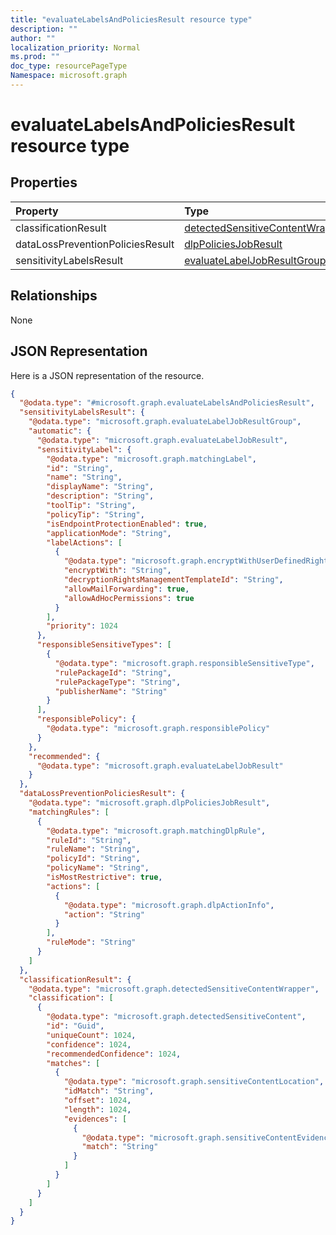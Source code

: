 ```yaml
---
title: "evaluateLabelsAndPoliciesResult resource type"
description: ""
author: ""
localization_priority: Normal
ms.prod: ""
doc_type: resourcePageType
Namespace: microsoft.graph
---
```



# evaluateLabelsAndPoliciesResult resource type



## Properties
|Property|Type|Description|
|:---|:---|:---|
|classificationResult|[detectedSensitiveContentWrapper](../resources/detectedSensitiveContentWrapper.md)||
|dataLossPreventionPoliciesResult|[dlpPoliciesJobResult](../resources/dlpPoliciesJobResult.md)||
|sensitivityLabelsResult|[evaluateLabelJobResultGroup](../resources/evaluateLabelJobResultGroup.md)||

## Relationships
None

## JSON Representation
Here is a JSON representation of the resource.
<!-- {
  "blockType": "resource",
  "@odata.type": "microsoft.graph.evaluateLabelsAndPoliciesResult"
}
-->
``` json
{
  "@odata.type": "#microsoft.graph.evaluateLabelsAndPoliciesResult",
  "sensitivityLabelsResult": {
    "@odata.type": "microsoft.graph.evaluateLabelJobResultGroup",
    "automatic": {
      "@odata.type": "microsoft.graph.evaluateLabelJobResult",
      "sensitivityLabel": {
        "@odata.type": "microsoft.graph.matchingLabel",
        "id": "String",
        "name": "String",
        "displayName": "String",
        "description": "String",
        "toolTip": "String",
        "policyTip": "String",
        "isEndpointProtectionEnabled": true,
        "applicationMode": "String",
        "labelActions": [
          {
            "@odata.type": "microsoft.graph.encryptWithUserDefinedRights",
            "encryptWith": "String",
            "decryptionRightsManagementTemplateId": "String",
            "allowMailForwarding": true,
            "allowAdHocPermissions": true
          }
        ],
        "priority": 1024
      },
      "responsibleSensitiveTypes": [
        {
          "@odata.type": "microsoft.graph.responsibleSensitiveType",
          "rulePackageId": "String",
          "rulePackageType": "String",
          "publisherName": "String"
        }
      ],
      "responsiblePolicy": {
        "@odata.type": "microsoft.graph.responsiblePolicy"
      }
    },
    "recommended": {
      "@odata.type": "microsoft.graph.evaluateLabelJobResult"
    }
  },
  "dataLossPreventionPoliciesResult": {
    "@odata.type": "microsoft.graph.dlpPoliciesJobResult",
    "matchingRules": [
      {
        "@odata.type": "microsoft.graph.matchingDlpRule",
        "ruleId": "String",
        "ruleName": "String",
        "policyId": "String",
        "policyName": "String",
        "isMostRestrictive": true,
        "actions": [
          {
            "@odata.type": "microsoft.graph.dlpActionInfo",
            "action": "String"
          }
        ],
        "ruleMode": "String"
      }
    ]
  },
  "classificationResult": {
    "@odata.type": "microsoft.graph.detectedSensitiveContentWrapper",
    "classification": [
      {
        "@odata.type": "microsoft.graph.detectedSensitiveContent",
        "id": "Guid",
        "uniqueCount": 1024,
        "confidence": 1024,
        "recommendedConfidence": 1024,
        "matches": [
          {
            "@odata.type": "microsoft.graph.sensitiveContentLocation",
            "idMatch": "String",
            "offset": 1024,
            "length": 1024,
            "evidences": [
              {
                "@odata.type": "microsoft.graph.sensitiveContentEvidence",
                "match": "String"
              }
            ]
          }
        ]
      }
    ]
  }
}
```

